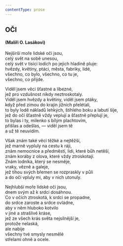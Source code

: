 ```yaml
---
contentType: prose
---
```


## OČI

#### (Malíři O. Lasákovi)

Nejširší moře lidské oči jsou,  
celý svět na sobě unesou,  
celý svět v tisíci lodích po jejich hladině pluje:  
hvězdy, květiny, ptáci, města, fabriky, lidé,  
všechno, co bylo, všechno, co tu je,  
všechno, co přijde.  

Viděl jsem věci šťastné a líbezné,  
jež pro vzdušnost nikdy neztroskotaly.  
Viděl jsem hvězdy a květiny, viděl jsem ptáky,  
když před zimou do krajin jižních přelétali,  
to byly lodě nákladů lehkých, štíhlého boku a labutí šíje,  
jež do očí šťastně vždy veplují a šťastně přeplují je,  
to bylas i ty, milenko s bílým plachtovím,  
přišlas a odešlas, — viděl jsem tě  
a už tě neuvidím.  

Však znám také věci těžké a nejtěžší,  
jež marně vypluly na cestu k ráji,  
znám nemocnice a předměstí, lidi, které bůh netěší,  
znám koráby z olova, které vždy ztroskotají.  
Znám lodníka, který se nesměje,  
vraky, vězně a galeje,  
jež tíhou svých břemen se rozpraskly v půli  
a do očí vpluly mi, aby v nich utonuly.  

Nejhlubší moře lidské oči jsou,  
dnem svým až k srdci dosáhnou.  
Co v očích ztroskotá, k srdci se propadne,  
do srdce zaroste a srdce ovládne,  
aby v něm hluboko kotvilo  
v jiné a strašlivé kráse,  
jež ze všech krás světa nejsilnější je,  
protože nelaská,  
ale nabije  
všechny tvé smysly nesmělé  
střelami ohně a ocele.
